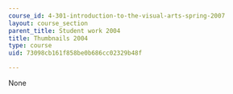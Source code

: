 ```yaml
---
course_id: 4-301-introduction-to-the-visual-arts-spring-2007
layout: course_section
parent_title: Student work 2004
title: Thumbnails 2004
type: course
uid: 73098cb161f858be0b686cc02329b48f

---
```

None
